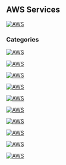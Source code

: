 ## AWS Services
[![AWS](https://img.shields.io/badge/AWS_Services-ff9900?style=for-the-badge&logo=amazon&logoColor=white&labelColor=101010)](https://github.com/Alberto-mt/AWS/blob/main/Resumen_Servicios_AWS/index.md)

### Categories
[![AWS](https://img.shields.io/badge/AWS_Analytics-447ac0?style=for-the-badge&logo=amazon&logoColor=white&labelColor=101010)](https://github.com/Alberto-mt/AWS/blob/main/Resumen_Servicios_AWS/categories/AWS_Analytics.md)

[![AWS](https://img.shields.io/badge/AWS_Application_Integration-c044b8?style=for-the-badge&logo=amazon&logoColor=white&labelColor=101010)](https://github.com/Alberto-mt/AWS/blob/main/Resumen_Servicios_AWS/categories/AWS_Application_Integration.md)

[![AWS](https://img.shields.io/badge/AWS_Compute-c08a44?style=for-the-badge&logo=amazon&logoColor=white&labelColor=101010)](https://github.com/Alberto-mt/AWS/blob/main/Resumen_Servicios_AWS/categories/AWS_Compute.md)

[![AWS](https://img.shields.io/badge/AWS_Containers-44c04c?style=for-the-badge&logo=amazon&logoColor=white&labelColor=101010)](https://github.com/Alberto-mt/AWS/blob/main/Resumen_Servicios_AWS/categories/AWS_Containers.md)

[![AWS](https://img.shields.io/badge/AWS_Database-447ac0?style=for-the-badge&logo=amazon&logoColor=white&labelColor=101010)](https://github.com/Alberto-mt/AWS/blob/main/Resumen_Servicios_AWS/categories/AWS_Database.md)

[![AWS](https://img.shields.io/badge/AWS_Developer_Tools-c044b8?style=for-the-badge&logo=amazon&logoColor=white&labelColor=101010)](https://github.com/Alberto-mt/AWS/blob/main/Resumen_Servicios_AWS/categories/AWS_Developer_Tools.md)

[![AWS](https://img.shields.io/badge/AWS_Management_&_Governance-c08a44?style=for-the-badge&logo=amazon&logoColor=white&labelColor=101010)](https://github.com/Alberto-mt/AWS/blob/main/Resumen_Servicios_AWS/categories/AWS_Management_%26_Governance.md)

[![AWS](https://img.shields.io/badge/AWS_Networking_&_Content_Delivery-44c04c?style=for-the-badge&logo=amazon&logoColor=white&labelColor=101010)](https://github.com/Alberto-mt/AWS/blob/main/Resumen_Servicios_AWS/categories/AWS_Networking_%26_Content_Delivery.md)

[![AWS](https://img.shields.io/badge/AWS_Security_Identity_Compliance-447ac0?style=for-the-badge&logo=amazon&logoColor=white&labelColor=101010)](https://github.com/Alberto-mt/AWS/blob/main/Resumen_Servicios_AWS/index.md)

[![AWS](https://img.shields.io/badge/AWS_Storage-c044b8?style=for-the-badge&logo=amazon&logoColor=white&labelColor=101010)](https://github.com/Alberto-mt/AWS/blob/main/Resumen_Servicios_AWS/index.md)
